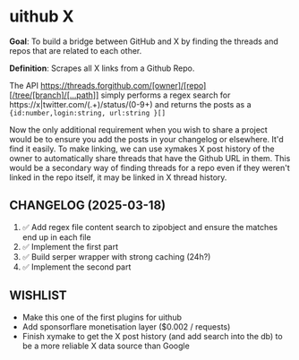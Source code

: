 # uithub X

**Goal**: To build a bridge between GitHub and X by finding the threads and repos that are related to each other.

**Definition**: Scrapes all X links from a Github Repo.

The API https://threads.forgithub.com/[owner]/[repo][/tree/[branch]/[...path]] simply performs a regex search for https://x|twitter.com/(.+)/status/(0-9+) and returns the posts as a `{id:number,login:string, url:string }[]`

Now the only additional requirement when you wish to share a project would be to ensure you add the posts in your changelog or elsewhere. It'd find it easily. To make linking, we can use xymakes X post history of the owner to automatically share threads that have the Github URL in them. This would be a secondary way of finding threads for a repo even if they weren't linked in the repo itself, it may be linked in X thread history.

## CHANGELOG (2025-03-18)

1. ✅ Add regex file content search to zipobject and ensure the matches end up in each file
2. ✅ Implement the first part
3. ✅ Build serper wrapper with strong caching (24h?)
4. ✅ Implement the second part

## WISHLIST

- Make this one of the first plugins for uithub
- Add sponsorflare monetisation layer ($0.002 / requests)
- Finish xymake to get the X post history (and add search into the db) to be a more reliable X data source than Google
